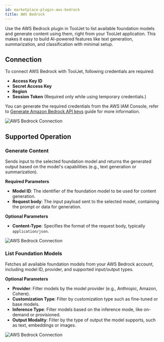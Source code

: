```yaml
---
id: marketplace-plugin-aws-bedrock
title: AWS Bedrock
---
```


Use the AWS Bedrock plugin in ToolJet to list available foundation models and generate content using them, right from your ToolJet application. This makes it easy to build AI-powered features like text generation, summarization, and classification with minimal setup.

## Connection

To connect AWS Bedrock with ToolJet, following credentials are required:
- **Access Key ID**
- **Secret Access Key**
- **Region**
- **Session Token** (Required only while using temporary credentials.)

You can generate the required credentials from the AWS IAM Console, refer to [Generate Amazon Bedrock API keys](https://docs.aws.amazon.com/bedrock/latest/userguide/api-keys.html) guide for more information.

<img className="screenshot-full img-l" src="/img/marketplace/plugins/bedrock/connection.png" alt="AWS Bedrock Connection"/>

## Supported Operation

### Generate Content

Sends input to the selected foundation model and returns the generated output based on the model's capabilities (e.g., text generation or summarization).

**Required Parameters**
- **Model ID**: The identifier of the foundation model to be used for content generation.
- **Request body**: The input payload sent to the selected model, containing the prompt or data for generation.

**Optional Parameters**
- **Content-Type**: Specifies the format of the request body, typically `application/json`.

<img className="screenshot-full img-full" src="/img/marketplace/plugins/bedrock/generate-content.png" alt="AWS Bedrock Connection"/>

### List Foundation Models

Fetches all available foundation models from your AWS Bedrock account, including model ID, provider, and supported input/output types.

**Optional Parameters**
- **Provider**: Filter models by the model provider (e.g., Anthropic, Amazon, Cohere).
- **Customization Type**: Filter by customization type such as fine-tuned or base models.
- **Inference Type**: Filter models based on the inference mode, like on-demand or provisioned.
- **Output Modality**: Filter by the type of output the model supports, such as text, embeddings or images.

<img className="screenshot-full img-full" src="/img/marketplace/plugins/bedrock/foundation-models.png" alt="AWS Bedrock Connection"/>
